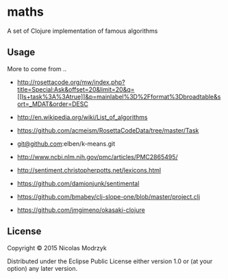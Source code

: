 # maths

A set of Clojure implementation of famous algorithms

## Usage

More to come from ..

* http://rosettacode.org/mw/index.php?title=Special:Ask&offset=20&limit=20&q=[[Is+task%3A%3Atrue]]&p=mainlabel%3D%2Fformat%3Dbroadtable&sort=_MDAT&order=DESC
* http://en.wikipedia.org/wiki/List_of_algorithms
* https://github.com/acmeism/RosettaCodeData/tree/master/Task

* git@github.com:elben/k-means.git
* http://www.ncbi.nlm.nih.gov/pmc/articles/PMC2865495/

* http://sentiment.christopherpotts.net/lexicons.html
* https://github.com/damionjunk/sentimental

* https://github.com/bmabey/clj-slope-one/blob/master/project.clj
* https://github.com/jmgimeno/okasaki-clojure

## License

Copyright © 2015 Nicolas Modrzyk

Distributed under the Eclipse Public License either version 1.0 or (at
your option) any later version.
